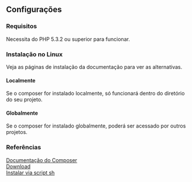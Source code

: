 ## Configurações
  
### Requisitos
  
Necessita do PHP 5.3.2 ou superior para funcionar.  
  
### Instalação no Linux
  
Veja as páginas de instalação da documentação para ver as alternativas.  
  
#### Localmente
  
Se o composer for instalado localmente, só funcionará dentro do diretório do seu projeto.  
  
#### Globalmente

Se o composer for instalado globalmente, poderá ser acessado por outros projetos.   
    
### Referências
  
[Documentação do Composer](https://getcomposer.org/doc/00-intro.md)  
[Download](https://getcomposer.org/download/)  
[Instalar via script sh](https://getcomposer.org/doc/faqs/how-to-install-composer-programmatically.md)  